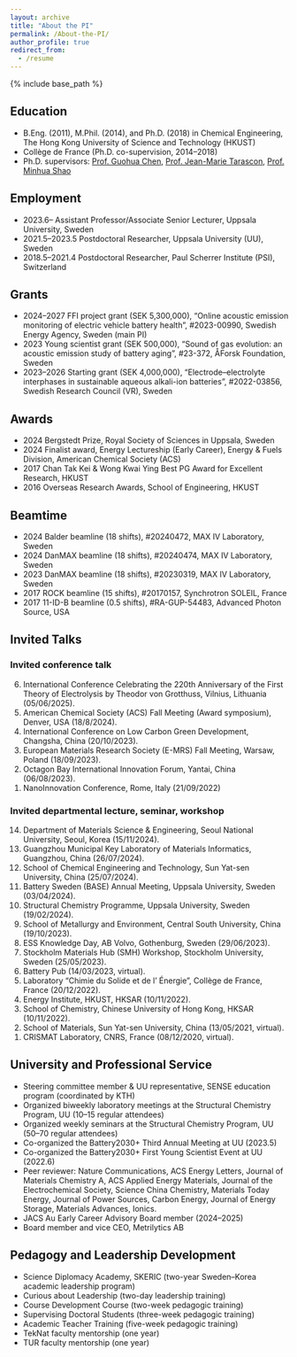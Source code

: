 ```yaml
---
layout: archive
title: "About the PI"
permalink: /About-the-PI/
author_profile: true
redirect_from:
  - /resume
---
```


{% include base_path %}

## Education
* B.Eng. (2011), M.Phil. (2014), and Ph.D. (2018) in Chemical Engineering, The Hong Kong University of Science and Technology (HKUST)
* Collège de France (Ph.D. co-supervision, 2014–2018)
* Ph.D. supervisors: [Prof. Guohua Chen](https://scholars.cityu.edu.hk/en/persons/guohua-chen(4e987cda-3a4a-45d7-990d-26d3dfb839ba).html), [Prof. Jean-Marie Tarascon](https://solid-state-chemistry-energy-lab.org/), [Prof. Minhua Shao](https://minhuashaogroup.wixsite.com/7102)

## Employment
* 2023.6–  Assistant Professor/Associate Senior Lecturer, Uppsala University, Sweden
* 2021.5–2023.5  Postdoctoral Researcher, Uppsala University (UU), Sweden
* 2018.5–2021.4  Postdoctoral Researcher, Paul Scherrer Institute (PSI), Switzerland
  
## Grants
* 2024–2027	FFI project grant (SEK 5,300,000), “Online acoustic emission monitoring of electric vehicle battery health”, #2023-00990, Swedish Energy Agency, Sweden (main PI)
* 2023	Young scientist grant (SEK 500,000), “Sound of gas evolution: an acoustic emission study of battery aging”, #23-372, ÅForsk Foundation, Sweden
* 2023–2026	Starting grant (SEK 4,000,000), “Electrode–electrolyte interphases in sustainable aqueous alkali-ion batteries”, #2022-03856, Swedish Research Council (VR), Sweden


## Awards
* 2024  Bergstedt Prize, Royal Society of Sciences in Uppsala, Sweden
* 2024  Finalist award, Energy Lectureship (Early Career), Energy & Fuels Division, American Chemical Society (ACS)
* 2017	Chan Tak Kei & Wong Kwai Ying Best PG Award for Excellent Research, HKUST
* 2016	Overseas Research Awards, School of Engineering, HKUST

## Beamtime
* 2024  Balder beamline (18 shifts), #20240472, MAX IV Laboratory, Sweden
* 2024  DanMAX beamline (18 shifts), #20240474, MAX IV Laboratory, Sweden
* 2023  DanMAX beamline (18 shifts), #20230319, MAX IV Laboratory, Sweden
* 2017  ROCK beamline (15 shifts), #20170157, Synchrotron SOLEIL, France
* 2017  11-ID-B beamline (0.5 shifts), #RA-GUP-54483, Advanced Photon Source, USA
  
## Invited Talks
### Invited conference talk

<ol reversed>
  <li>International Conference Celebrating the 220th Anniversary of the First Theory of Electrolysis by Theodor von Grotthuss, Vilnius, Lithuania (05/06/2025).</li>
  <li>American Chemical Society (ACS) Fall Meeting (Award symposium), Denver, USA (18/8/2024).</li>
  <li>International Conference on Low Carbon Green Development, Changsha, China (20/10/2023).</li>
  <li>European Materials Research Society (E-MRS) Fall Meeting, Warsaw, Poland (18/09/2023).</li>
  <li>Octagon Bay International Innovation Forum, Yantai, China (06/08/2023).</li>
  <li>NanoInnovation Conference, Rome, Italy (21/09/2022)</li>
</ol>

### Invited departmental lecture, seminar, workshop

<ol reversed>
  <li>Department of Materials Science & Engineering, Seoul National University, Seoul, Korea (15/11/2024).</li>
  <li>Guangzhou Municipal Key Laboratory of Materials Informatics, Guangzhou, China (26/07/2024).</li>
  <li>School of Chemical Engineering and Technology, Sun Yat-sen University, China (25/07/2024).</li>
  <li>Battery Sweden (BASE) Annual Meeting, Uppsala University, Sweden (03/04/2024).</li>
  <li>Structural Chemistry Programme, Uppsala University, Sweden (19/02/2024).</li>
  <li>School of Metallurgy and Environment, Central South University, China (19/10/2023).</li>
  <li>ESS Knowledge Day, AB Volvo, Gothenburg, Sweden (29/06/2023).</li>
  <li>Stockholm Materials Hub (SMH) Workshop, Stockholm University, Sweden (25/05/2023).</li>
  <li>Battery Pub (14/03/2023, virtual).</li>
  <li>Laboratory “Chimie du Solide et de l’ Énergie”, Collège de France, France (20/12/2022).</li>
  <li>Energy Institute, HKUST, HKSAR (10/11/2022).</li>
  <li>School of Chemistry, Chinese University of Hong Kong, HKSAR (10/11/2022).</li>
  <li>School of Materials, Sun Yat-sen University, China (13/05/2021, virtual).</li>
  <li>CRISMAT Laboratory, CNRS, France (08/12/2020, virtual).</li>
</ol>
  
## University and Professional Service
* Steering committee member & UU representative, SENSE education program (coordinated by KTH)
* Organized biweekly laboratory meetings at the Structural Chemistry Program, UU (10–15 regular attendees)
* Organized weekly seminars at the Structural Chemistry Program, UU (50–70 regular attendees)
* Co-organized the Battery2030+ Third Annual Meeting at UU (2023.5)
* Co-organized the Battery2030+ First Young Scientist Event at UU (2022.6)
* Peer reviewer: Nature Communications, ACS Energy Letters, Journal of Materials Chemistry A, ACS Applied Energy Materials, Journal of the Electrochemical Society, Science China Chemistry, Materials Today Energy, Journal of Power Sources, Carbon Energy, Journal of Energy Storage, Materials Advances, Ionics.
* JACS Au Early Career Advisory Board member (2024–2025)
* Board member and vice CEO, Metrilytics AB

## Pedagogy and Leadership Development
* Science Diplomacy Academy, SKERIC (two-year Sweden–Korea academic leadership program)
* Curious about Leadership (two-day leadership training)
* Course Development Course (two-week pedagogic training)
* Supervising Doctoral Students (three-week pedagogic training)
* Academic Teacher Training (five-week pedagogic training)
* TekNat faculty mentorship (one year)
* TUR faculty mentorship (one year)

